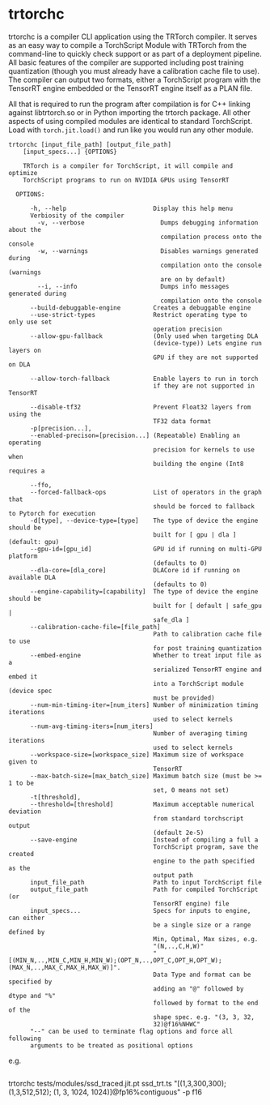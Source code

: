 # trtorchc

trtorchc is a compiler CLI application using the TRTorch compiler. It serves as an easy way to compile a
TorchScript Module with TRTorch from the command-line to quickly check support or as part of
a deployment pipeline. All basic features of the compiler are supported including post training
quantization (though you must already have a calibration cache file to use). The compiler can
output two formats, either a TorchScript program with the TensorRT engine embedded or
the TensorRT engine itself as a PLAN file.

All that is required to run the program after compilation is for C++ linking against libtrtorch.so
or in Python importing the trtorch package. All other aspects of using compiled modules are identical
to standard TorchScript. Load with `torch.jit.load()` and run like you would run any other module.


```
trtorchc [input_file_path] [output_file_path]
    [input_specs...] {OPTIONS}

    TRTorch is a compiler for TorchScript, it will compile and optimize
    TorchScript programs to run on NVIDIA GPUs using TensorRT

  OPTIONS:

      -h, --help                        Display this help menu
      Verbiosity of the compiler
        -v, --verbose                     Dumps debugging information about the
                                          compilation process onto the console
        -w, --warnings                    Disables warnings generated during
                                          compilation onto the console (warnings
                                          are on by default)
        --i, --info                       Dumps info messages generated during
                                          compilation onto the console
      --build-debuggable-engine         Creates a debuggable engine
      --use-strict-types                Restrict operating type to only use set
                                        operation precision
      --allow-gpu-fallback              (Only used when targeting DLA
                                        (device-type)) Lets engine run layers on
                                        GPU if they are not supported on DLA

      --allow-torch-fallback            Enable layers to run in torch
                                        if they are not supported in TensorRT

      --disable-tf32                    Prevent Float32 layers from using the
                                        TF32 data format
      -p[precision...],
      --enabled-precison=[precision...] (Repeatable) Enabling an operating
                                        precision for kernels to use when
                                        building the engine (Int8 requires a

      --ffo,
      --forced-fallback-ops             List of operators in the graph that
                                        should be forced to fallback to Pytorch for execution
      -d[type], --device-type=[type]    The type of device the engine should be
                                        built for [ gpu | dla ] (default: gpu)
      --gpu-id=[gpu_id]                 GPU id if running on multi-GPU platform
                                        (defaults to 0)
      --dla-core=[dla_core]             DLACore id if running on available DLA
                                        (defaults to 0)
      --engine-capability=[capability]  The type of device the engine should be
                                        built for [ default | safe_gpu |
                                        safe_dla ]
      --calibration-cache-file=[file_path]
                                        Path to calibration cache file to use
                                        for post training quantization
      --embed-engine                    Whether to treat input file as a
                                        serialized TensorRT engine and embed it
                                        into a TorchScript module (device spec
                                        must be provided)
      --num-min-timing-iter=[num_iters] Number of minimization timing iterations
                                        used to select kernels
      --num-avg-timing-iters=[num_iters]
                                        Number of averaging timing iterations
                                        used to select kernels
      --workspace-size=[workspace_size] Maximum size of workspace given to
                                        TensorRT
      --max-batch-size=[max_batch_size] Maximum batch size (must be >= 1 to be
                                        set, 0 means not set)
      -t[threshold],
      --threshold=[threshold]           Maximum acceptable numerical deviation
                                        from standard torchscript output
                                        (default 2e-5)
      --save-engine                     Instead of compiling a full a
                                        TorchScript program, save the created
                                        engine to the path specified as the
                                        output path
      input_file_path                   Path to input TorchScript file
      output_file_path                  Path for compiled TorchScript (or
                                        TensorRT engine) file
      input_specs...                    Specs for inputs to engine, can either
                                        be a single size or a range defined by
                                        Min, Optimal, Max sizes, e.g.
                                        "(N,..,C,H,W)"
                                        "[(MIN_N,..,MIN_C,MIN_H,MIN_W);(OPT_N,..,OPT_C,OPT_H,OPT_W);(MAX_N,..,MAX_C,MAX_H,MAX_W)]".
                                        Data Type and format can be specified by
                                        adding an "@" followed by dtype and "%"
                                        followed by format to the end of the
                                        shape spec. e.g. "(3, 3, 32,
                                        32)@f16%NHWC"
      "--" can be used to terminate flag options and force all following
      arguments to be treated as positional options
```

e.g.
```

```
trtorchc tests/modules/ssd_traced.jit.pt ssd_trt.ts "[(1,3,300,300); (1,3,512,512); (1, 3, 1024, 1024)]@fp16%contiguous" -p f16
```
